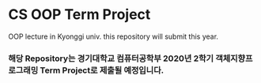 # CS OOP Term Project
 OOP lecture in Kyonggi univ. this repository will submit this year.
### 해당 Repository는 경기대학교 컴퓨터공학부 2020년 2학기 객체지향프로그래밍 Term Project로 제출될 예정입니다.
